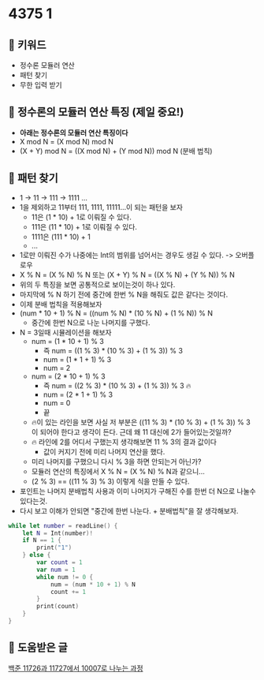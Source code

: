 # 4375 1

## 🍎 키워드
- 정수론 모듈러 연산
- 패턴 찾기
- 무한 입력 받기

## 🍎 정수론의 모듈러 연산 특징 (제일 중요!)
- **아래는 정수론의 모듈러 연산 특징이다**
- X mod N = (X mod N) mod N
- (X + Y) mod N = ((X mod N) + (Y mod N)) mod N (분배 법칙)

## 🍎 패턴 찾기
- 1 -> 11 -> 111 -> 1111 ...
- 1을 제외하고 11부터 111, 1111, 11111...이 되는 패턴을 보자
    - 11은 (1 * 10) + 1로 이뤄질 수 있다.
    - 111은 (11 * 10) + 1로 이뤄질 수 있다.
    - 1111은 (111 * 10) + 1
    - ...
- 1로만 이뤄진 수가 나중에는 Int의 범위를 넘어서는 경우도 생길 수 있다. -> 오버플로우
- X % N = (X % N) % N 또는 (X + Y) % N = ((X % N) + (Y % N)) % N
- 위의 두 특징을 보면 공통적으로 보이는것이 하나 있다.
- 마지막에 % N 하기 전에 중간에 한번 % N을 해줘도 값은 같다는 것이다.
- 이제 분배 법칙을 적용해보자
- (num * 10 + 1) % N = ((num % N) * (10 % N) + (1 % N)) % N
    - 중간에 한번 N으로 나눈 나머지를 구했다.
- N = 3일때 시뮬레이션을 해보자
    - num = (1 * 10 + 1) % 3
        - 즉 num = ((1 % 3) * (10 % 3) + (1 % 3)) % 3 
        - num = (1 * 1 + 1) % 3
        - num = 2
    - num = (2 * 10 + 1) % 3
        - 즉 num = ((2 % 3) * (10 % 3) + (1 % 3)) % 3 🔥
        - num = (2 * 1 + 1) % 3
        - num = 0
        - 끝
    - 🔥이 있는 라인을 보면 사실 저 부분은 ((11 % 3) * (10 % 3) + (1 % 3)) % 3이 되어야 한다고 생각이 든다. 근데 왜 11 대신에 2가 들어있는것일까?
    - 🔥 라인에 2를 어디서 구했는지 생각해보면 11 % 3의 결과 값이다
        - 값이 커지기 전에 미리 나머지 연산을 했다.
    - 미리 나머지를 구했으니 다시 % 3을 하면 안되는거 아닌가?
    - 모듈러 연산의 특징에서 X % N = (X % N) % N과 같으니...
    - (2 % 3) == ((11 % 3) % 3) 이렇게 식을 만들 수 있다.
- 포인트는 나머지 분배법칙 사용과 이미 나머지가 구해진 수를 한번 더 N으로 나눌수 있다는것.
- 다시 보고 이해가 안되면 "중간에 한번 나눈다. + 분배법칙"을 잘 생각해보자.
```swift
while let number = readLine() {
    let N = Int(number)!
    if N == 1 {
        print("1")
    } else {
        var count = 1
        var num = 1
        while num != 0 {
            num = (num * 10 + 1) % N
            count += 1
        }
        print(count)
    }
}
```

## 🍎 도움받은 글
[백준 11726과 11727에서 10007로 나누는 과정](https://www.acmicpc.net/board/view/20220)
